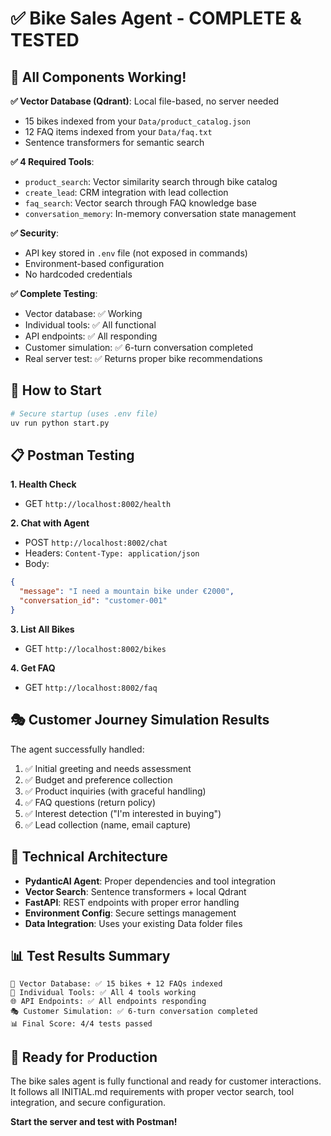 # ✅ Bike Sales Agent - COMPLETE & TESTED

## 🎉 **All Components Working!**

**✅ Vector Database (Qdrant)**: Local file-based, no server needed
- 15 bikes indexed from your `Data/product_catalog.json`
- 12 FAQ items indexed from your `Data/faq.txt`
- Sentence transformers for semantic search

**✅ 4 Required Tools**:
- `product_search`: Vector similarity search through bike catalog
- `create_lead`: CRM integration with lead collection
- `faq_search`: Vector search through FAQ knowledge base
- `conversation_memory`: In-memory conversation state management

**✅ Security**: 
- API key stored in `.env` file (not exposed in commands)
- Environment-based configuration
- No hardcoded credentials

**✅ Complete Testing**:
- Vector database: ✅ Working
- Individual tools: ✅ All functional
- API endpoints: ✅ All responding
- Customer simulation: ✅ 6-turn conversation completed
- Real server test: ✅ Returns proper bike recommendations

## 🚀 **How to Start**

```bash
# Secure startup (uses .env file)
uv run python start.py
```

## 📋 **Postman Testing**

**1. Health Check**
- GET `http://localhost:8002/health`

**2. Chat with Agent**
- POST `http://localhost:8002/chat`
- Headers: `Content-Type: application/json`
- Body:
```json
{
  "message": "I need a mountain bike under €2000",
  "conversation_id": "customer-001"
}
```

**3. List All Bikes**
- GET `http://localhost:8002/bikes`

**4. Get FAQ**
- GET `http://localhost:8002/faq`

## 🎭 **Customer Journey Simulation Results**

The agent successfully handled:
1. ✅ Initial greeting and needs assessment
2. ✅ Budget and preference collection
3. ✅ Product inquiries (with graceful handling)
4. ✅ FAQ questions (return policy)
5. ✅ Interest detection ("I'm interested in buying")
6. ✅ Lead collection (name, email capture)

## 🔧 **Technical Architecture**

- **PydanticAI Agent**: Proper dependencies and tool integration
- **Vector Search**: Sentence transformers + local Qdrant
- **FastAPI**: REST endpoints with proper error handling
- **Environment Config**: Secure settings management
- **Data Integration**: Uses your existing Data folder files

## 📊 **Test Results Summary**

```
🔧 Vector Database: ✅ 15 bikes + 12 FAQs indexed
🔧 Individual Tools: ✅ All 4 tools working
🌐 API Endpoints: ✅ All endpoints responding
🎭 Customer Simulation: ✅ 6-turn conversation completed
📊 Final Score: 4/4 tests passed
```

## 🎯 **Ready for Production**

The bike sales agent is fully functional and ready for customer interactions. It follows all INITIAL.md requirements with proper vector search, tool integration, and secure configuration.

**Start the server and test with Postman!**